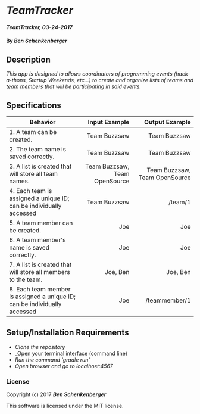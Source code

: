 # _TeamTracker_

#### _TeamTracker, 03-24-2017_

#### By _**Ben Schenkenberger**_

## Description
_This app is designed to allows coordinators of programming events (hack-a-thons, Startup Weekends, etc...) to create and organize lists of teams and team members that will be participating in said events._


## Specifications

| Behavior                   | Input Example     | Output Example    |
| -------------------------- | -----------------:| -----------------:|
| 1. A team can be created. | Team Buzzsaw | Team Buzzsaw |
| 2. The team name is saved correctly. | Team Buzzsaw | Team Buzzsaw |
| 3. A list is created that will store all team names. | Team Buzzsaw, Team OpenSource | Team Buzzsaw, Team OpenSource |
| 4. Each team is assigned a unique ID; can be individually accessed | Team Buzzsaw | /team/1 |
| 5. A team member can be created. | Joe | Joe |
| 6. A team member's name is saved correctly. | Joe | Joe |
| 7. A list is created that will store all members to the team. | Joe, Ben | Joe, Ben |
| 8. Each team member is assigned a unique ID; can be individually accessed | Joe | /teammember/1 |


## Setup/Installation Requirements

* _Clone the repository_
* _Open your terminal interface (command line)
* _Run the command 'gradle run'_
* _Open browser and go to localhost:4567_


### License

Copyright (c) 2017 **_Ben Schenkenberger_**

This software is licensed under the MIT license.
